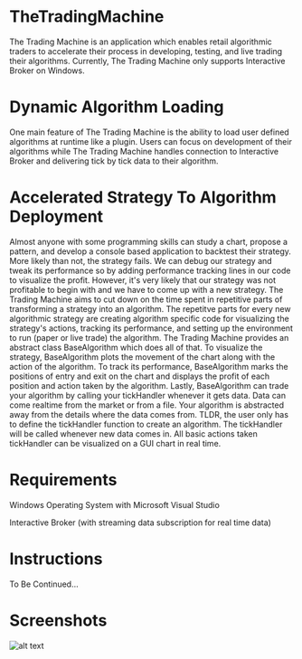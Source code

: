 # TheTradingMachine

The Trading Machine is an application which enables retail algorithmic traders to accelerate their process in developing, testing, and live trading their algorithms. Currently, The Trading Machine only supports Interactive Broker on Windows.

# Dynamic Algorithm Loading

One main feature of The Trading Machine is the ability to load user defined algorithms at runtime like a plugin. Users can focus on development of their algorithms while The Trading Machine handles connection to Interactive Broker and delivering tick by tick data to their algorithm.

# Accelerated Strategy To Algorithm Deployment

Almost anyone with some programming skills can study a chart, propose a pattern, and develop a console based application to backtest their strategy. More likely than not, the strategy fails. We can debug our strategy and tweak its performance so by adding performance tracking lines in our code to visualize the profit. However, it's very likely that our strategy was not profitable to begin with and we have to come up with a new strategy. The Trading Machine aims to cut down on the time spent in repetitive parts of transforming a strategy into an algorithm. The repetitve parts for every new algorithmic strategy are creating algorithm specific code for visualizing the strategy's actions, tracking its performance, and setting up the environment to run (paper or live trade) the algorithm. The Trading Machine provides an abstract class BaseAlgorithm which does all of that. To visualize the strategy, BaseAlgorithm plots the movement of the chart along with the action of the algorithm. To track its performance, BaseAlgorithm marks the positions of entry and exit on the chart and displays the profit of each position and action taken by the algorithm. Lastly, BaseAlgorithm can trade your algorithm by calling your tickHandler whenever it gets data. Data can come realtime from the market or from a file. Your algorithm is abstracted away from the details where the data comes from. TLDR, the user only has to define the tickHandler function to create an algorithm. The tickHandler will be called whenever new data comes in. All basic actions taken tickHandler can be visualized on a GUI chart in real time. 

# Requirements

Windows Operating System with Microsoft Visual Studio

Interactive Broker (with streaming data subscription for real time data)

# Instructions

To Be Continued...

# Screenshots
![alt text](https://raw.githubusercontent.com/fobboyandy/TheTradingMachine/master/Screenshots/position_annotations.PNG)

